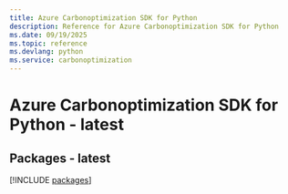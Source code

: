 ```yaml
---
title: Azure Carbonoptimization SDK for Python
description: Reference for Azure Carbonoptimization SDK for Python
ms.date: 09/19/2025
ms.topic: reference
ms.devlang: python
ms.service: carbonoptimization
---
```

# Azure Carbonoptimization SDK for Python - latest
## Packages - latest
[!INCLUDE [packages](carbonoptimization-index.md)]